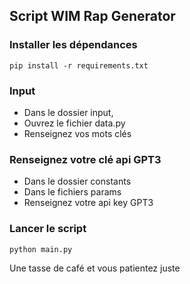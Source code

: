 ## Script WIM Rap Generator

### Installer les dépendances
```shell
pip install -r requirements.txt
```

### Input
- Dans le dossier  input, 
- Ouvrez le fichier data.py
- Renseignez vos mots clés

### Renseignez votre clé api GPT3
- Dans le dossier constants
- Dans le fichiers params 
- Renseignez votre api key GPT3


### Lancer le script
 ```shell
python main.py
```

Une tasse de café et vous patientez juste